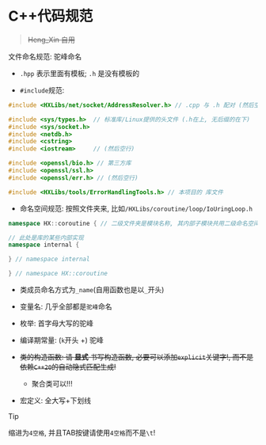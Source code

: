 # C++代码规范
> ~~Heng_Xin 自用~~

文件命名规范: 驼峰命名

- `.hpp` 表示里面有模板; `.h` 是没有模板的

- `#include`规范:

```cpp
#include <HXLibs/net/socket/AddressResolver.h> // .cpp 与 .h 配对 (然后空行)

#include <sys/types.h>  // 标准库/Linux提供的头文件 (.h在上, 无后缀的在下)
#include <sys/socket.h>
#include <netdb.h>
#include <cstring>
#include <iostream>     // (然后空行)

#include <openssl/bio.h> // 第三方库
#include <openssl/ssl.h>  
#include <openssl/err.h> // (然后空行)

#include <HXLibs/tools/ErrorHandlingTools.h> // 本项目的 库文件
```

- 命名空间规范: 按照文件夹来, 比如`/HXLibs/coroutine/loop/IoUringLoop.h`

```cpp
namespace HX::coroutine { // 二级文件夹是模块名称, 其内部子模块共用二级命名空间

// 此处是库的某些内部实现
namespace internal {

} // namespace internal

} // namespace HX::coroutine
```

- 类成员命名方式为`_name`(自用函数也是以`_`开头)
- 变量名: 几乎全部都是`驼峰`命名
- 枚举: 首字母大写的驼峰
- 编译期常量: (`k`开头 +) 驼峰
- ~~类的构造函数: 请 **显式** 书写构造函数, 必要可以添加`explicit`关键字!, 而不是依赖`C++20`的自动隐式匹配生成!~~
    - 聚合类可以!!!

- 宏定义: 全大写+下划线

> [!TIP]
> 缩进为`4空格`, 并且TAB按键请使用`4空格`而不是`\t`!